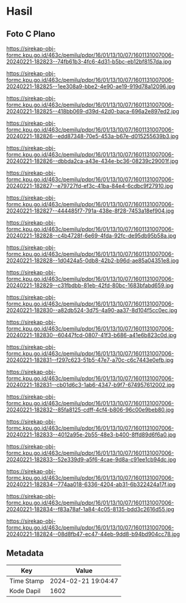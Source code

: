 # Hasil

## Foto C Plano

https://sirekap-obj-formc.kpu.go.id/463c/pemilu/pdpr/16/01/13/10/07/1601131007006-20240221-182823--74fb61b3-4fc6-4d31-b5bc-eb12bf8157da.jpg

https://sirekap-obj-formc.kpu.go.id/463c/pemilu/pdpr/16/01/13/10/07/1601131007006-20240221-182825--1ee308a9-bbe2-4e90-ae19-919d78a12096.jpg

https://sirekap-obj-formc.kpu.go.id/463c/pemilu/pdpr/16/01/13/10/07/1601131007006-20240221-182825--418bb069-d39d-42d0-baca-696a2e897ed2.jpg

https://sirekap-obj-formc.kpu.go.id/463c/pemilu/pdpr/16/01/13/10/07/1601131007006-20240221-182826--edd87348-70e5-453a-b67e-d015255639b3.jpg

https://sirekap-obj-formc.kpu.go.id/463c/pemilu/pdpr/16/01/13/10/07/1601131007006-20240221-182826--dbbda2ca-a43e-434e-bc36-08239c29001f.jpg

https://sirekap-obj-formc.kpu.go.id/463c/pemilu/pdpr/16/01/13/10/07/1601131007006-20240221-182827--e79727fd-ef3c-41ba-84e4-6cdbc9f27910.jpg

https://sirekap-obj-formc.kpu.go.id/463c/pemilu/pdpr/16/01/13/10/07/1601131007006-20240221-182827--444485f7-791a-438e-8f28-7453a18ef904.jpg

https://sirekap-obj-formc.kpu.go.id/463c/pemilu/pdpr/16/01/13/10/07/1601131007006-20240221-182828--c4b4728f-6e69-4fda-92fc-de95db95b58a.jpg

https://sirekap-obj-formc.kpu.go.id/463c/pemilu/pdpr/16/01/13/10/07/1601131007006-20240221-182828--1d0424a5-0db8-42b2-b96d-ae85a04351e8.jpg

https://sirekap-obj-formc.kpu.go.id/463c/pemilu/pdpr/16/01/13/10/07/1601131007006-20240221-182829--c31fbdbb-81eb-42fd-80bc-1683bfabd659.jpg

https://sirekap-obj-formc.kpu.go.id/463c/pemilu/pdpr/16/01/13/10/07/1601131007006-20240221-182830--a82db524-3d75-4a90-aa37-8d104f5cc0ec.jpg

https://sirekap-obj-formc.kpu.go.id/463c/pemilu/pdpr/16/01/13/10/07/1601131007006-20240221-182830--60447fcd-0807-41f3-b686-a41e6b823c0d.jpg

https://sirekap-obj-formc.kpu.go.id/463c/pemilu/pdpr/16/01/13/10/07/1601131007006-20240221-182831--f297c623-51b5-47e7-a70c-c6c7443e0efb.jpg

https://sirekap-obj-formc.kpu.go.id/463c/pemilu/pdpr/16/01/13/10/07/1601131007006-20240221-182831--cb01d6c3-1ab6-4347-b9f7-674957612002.jpg

https://sirekap-obj-formc.kpu.go.id/463c/pemilu/pdpr/16/01/13/10/07/1601131007006-20240221-182832--85fa8125-cdff-4cf4-b806-96c00e9beb80.jpg

https://sirekap-obj-formc.kpu.go.id/463c/pemilu/pdpr/16/01/13/10/07/1601131007006-20240221-182833--4012a95e-2b55-48e3-b400-8ffd89d6f6a0.jpg

https://sirekap-obj-formc.kpu.go.id/463c/pemilu/pdpr/16/01/13/10/07/1601131007006-20240221-182833--52e339d9-a5f6-4cae-9d8a-c91ee1cb94dc.jpg

https://sirekap-obj-formc.kpu.go.id/463c/pemilu/pdpr/16/01/13/10/07/1601131007006-20240221-182834--774aa018-6336-4204-ab31-6b322424a17f.jpg

https://sirekap-obj-formc.kpu.go.id/463c/pemilu/pdpr/16/01/13/10/07/1601131007006-20240221-182834--f83a78af-1a84-4c05-8135-bdd3c2616d55.jpg

https://sirekap-obj-formc.kpu.go.id/463c/pemilu/pdpr/16/01/13/10/07/1601131007006-20240221-182824--08d8fb47-ec47-44eb-9dd8-b94bd904cc78.jpg


## Metadata

| Key        | Value               |
| ---------- | ------------------- |
| Time Stamp | 2024-02-21 19:04:47 |
| Kode Dapil | 1602                |



